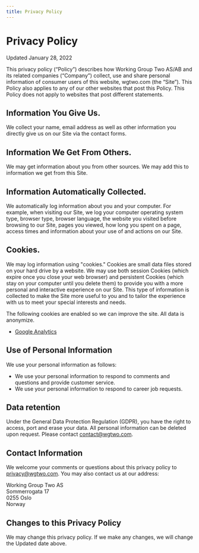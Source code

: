 ```yaml
---
title: Privacy Policy
---
```


# Privacy Policy

<div class="pill">Updated January 28, 2022</div>

This privacy policy (“Policy”) describes how Working Group Two AS/AB and its related companies (“Company”) collect, use and share personal information of consumer users of this website, wgtwo.com (the “Site”). This Policy also applies to any of our other websites that post this Policy. This Policy does not apply to websites that post different statements.

## Information You Give Us.

We collect your name, email address as well as other information you directly give us on our Site via the contact forms.

## Information We Get From Others.

We may get information about you from other sources. We may add this to information we get from this Site.

## Information Automatically Collected.

We automatically log information about you and your computer. For example, when visiting our Site, we log your computer operating system type, browser type, browser language, the website you visited before browsing to our Site, pages you viewed, how long you spent on a page, access times and information about your use of and actions on our Site.

## Cookies.

We may log information using "cookies." Cookies are small data files stored on your hard drive by a website. We may use both session Cookies (which expire once you close your web browser) and persistent Cookies (which stay on your computer until you delete them) to provide you with a more personal and interactive experience on our Site. This type of information is collected to make the Site more useful to you and to tailor the experience with us to meet your special interests and needs.

The following cookies are enabled so we can improve the site. All data is anonymize.

- [Google Analytics](https://analytics.google.com/analytics/web/)

## Use of Personal Information

We use your personal information as follows:

- We use your personal information to respond to comments and questions and provide customer service.
- We use your personal information to respond to career job requests.

## Data retention

Under the General Data Protection Regulation (GDPR), you have the right to access, port and erase your data.
All personal information can be deleted upon request. Please contact contact@wgtwo.com.

## Contact Information

We welcome your comments or questions about this privacy policy to privacy@wgtwo.com. You may also contact us at our address:

Working Group Two AS<br/>
Sommerrogata 17<br/>
0255 Oslo<br/>
Norway

## Changes to this Privacy Policy

We may change this privacy policy. If we make any changes, we will change the Updated date above.
